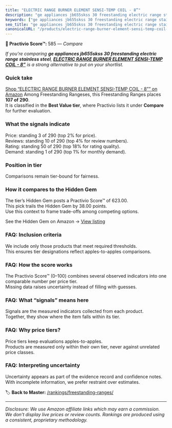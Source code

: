 ```yaml
---
title: "ELECTRIC RANGE BURNER ELEMENT SENSI-TEMP COIL - 8”"
description: "ge appliances jb655skss 30 freestanding electric range stainless steel: Data-driven ranking using the Practivio Score™. Positioned by quality, value, demand, f…"
keywords: ["ge appliances jb655skss 30 freestanding electric range stainless steel"]
seo_title: "ge appliances jb655skss 30 freestanding electric range stainless steel — Compare (2025)"
canonicalURL: "/products/electric-range-burner-element-sensi-temp-coil-8-B08NWHL6GZ/"
---
```


**🛒 Practivio Score™:** 585 — _Compare_


*If you're comparing **ge appliances jb655skss 30 freestanding electric range stainless steel**, **[ELECTRIC RANGE BURNER ELEMENT SENSI-TEMP COIL - 8”](https://www.amazon.com/dp/B08NWHL6GZ?tag=practivio-20)** is a strong alternative to put on your shortlist.*
### Quick take
[Shop “ELECTRIC RANGE BURNER ELEMENT SENSI-TEMP COIL - 8”” on Amazon](https://www.amazon.com/dp/B08NWHL6GZ?tag=practivio-20)
Among Freestanding Rangeses, this Freestanding Ranges places **107 of 290**.  
It is classified in the **Best Value tier**, where Practivio lists it under **Compare** for further evaluation.

### What the signals indicate
Price: standing 3 of 290 (top 2% for price).  
Reviews: standing 10 of 290 (top 4% for review numbers).  
Rating: standing 50 of 290 (top 18% for rating quality).  
Demand: standing 1 of 290 (top 1% for monthly demand).

### Position in tier
Comparisons remain tier-bound for fairness.

### How it compares to the Hidden Gem
The tier’s Hidden Gem posts a Practivio Score™ of 623.00.  
This pick trails the Hidden Gem by 38.00 points.  
Use this context to frame trade-offs among competing options.  

See the Hidden Gem on Amazon → [View listing](https://www.amazon.com/dp/B09JKLY86J?tag=practivio-20)

### FAQ: Inclusion criteria
We include only those products that meet required thresholds.  
This ensures tier designations reflect apples-to-apples comparisons.

### FAQ: How the score works
The Practivio Score™ (0–100) combines several observed indicators into one comparable number per price tier.  
Missing data raises uncertainty instead of filling with guesses.

### FAQ: What “signals” means here
Signals are the measured indicators collected from each product.  
Together, they show where the item falls within its tier.

### FAQ: Why price tiers?
Price tiers keep evaluations apples-to-apples.  
Products are measured only within their own tier, never against unrelated price classes.

### FAQ: Interpreting uncertainty
Uncertainty appears as part of the evidence record and confidence notes.  
With incomplete information, we prefer restraint over estimates.

<!-- Missing template for Compare/CompareWithinPriceClass -->


🏷️ **Back to Master:** [/rankings/freestanding-ranges/](/rankings/freestanding-ranges/)

---
_Disclosure: We use Amazon affiliate links which may earn a commission. We don’t display live prices or review counts. Rankings are produced using a consistent, proprietary methodology._
